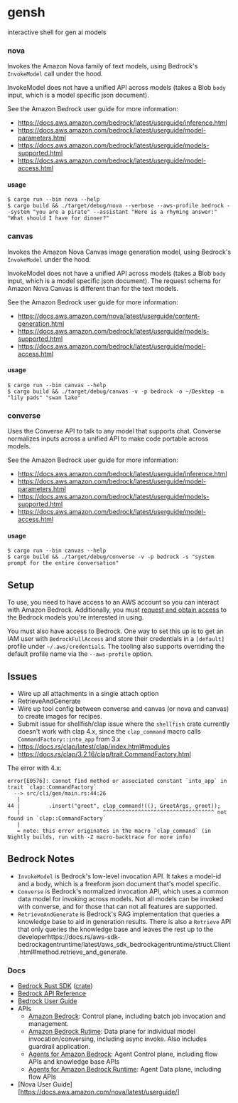 # gensh
interactive shell for gen ai models

### nova

Invokes the Amazon Nova family of text models, using Bedrock's `InvokeModel` call under the hood.

InvokeModel does not have a unified API across models (takes a Blob `body` input, which is a model specific
json document).

See the Amazon Bedrock user guide for more information:
* https://docs.aws.amazon.com/bedrock/latest/userguide/inference.html
* https://docs.aws.amazon.com/bedrock/latest/userguide/model-parameters.html
* https://docs.aws.amazon.com/bedrock/latest/userguide/models-supported.html
* https://docs.aws.amazon.com/bedrock/latest/userguide/model-access.html

#### usage
```
$ cargo run --bin nova --help
$ cargo build && ./target/debug/nova --verbose --aws-profile bedrock --system "you are a pirate" --assistant "Here is a rhyming answer:" "What should I have for dinner?"
```

### canvas

Invokes the Amazon Nova Canvas image generation model, using Bedrock's `InvokeModel` under the hood.

InvokeModel does not have a unified API across models (takes a Blob `body` input, which is a model specific
json document).  The request schema for Amazon Nova Canvas is different than for the text models.

See the Amazon Bedrock user guide for more information:
* https://docs.aws.amazon.com/nova/latest/userguide/content-generation.html
* https://docs.aws.amazon.com/bedrock/latest/userguide/models-supported.html
* https://docs.aws.amazon.com/bedrock/latest/userguide/model-access.html

#### usage
```
$ cargo run --bin canvas --help
$ cargo build && ./target/debug/canvas -v -p bedrock -o ~/Desktop -n "lily pads" "swan lake"
```

### converse

Uses the Converse API to talk to any model that supports chat.  Converse normalizes inputs across
a unified API to make code portable across models.

See the Amazon Bedrock user guide for more information:
* https://docs.aws.amazon.com/bedrock/latest/userguide/inference.html
* https://docs.aws.amazon.com/bedrock/latest/userguide/model-parameters.html
* https://docs.aws.amazon.com/bedrock/latest/userguide/models-supported.html
* https://docs.aws.amazon.com/bedrock/latest/userguide/model-access.html

#### usage
```
$ cargo run --bin canvas --help
$ cargo build && ./target/debug/converse -v -p bedrock -s "system prompt for the entire conversation"
```

## Setup

To use, you need to have access to an AWS account so you can interact with Amazon Bedrock.  Additionally,
you must [request and obtain access](https://docs.aws.amazon.com/bedrock/latest/userguide/model-access.html)
to the Bedrock models you're interested in using.

You must also have access to Bedrock.  One way to set this up is to get an IAM user with `BedrockFullAccess`
and store their credentials in a `[default]` profile under `~/.aws/credentials`.  The tooling also supports
overriding the default profile name via the `--aws-profile` option.

## Issues
* Wire up all attachments in a single attach option
* RetrieveAndGenerate
* Wire up tool config between converse and canvas (or nova and canvas) to create images for recipes.
* Submit issue for shellfish/clap issue where the `shellfish` crate currently doesn't work with clap 4.x, since the `clap_command` macro calls `CommandFactory::into_app` from 3.x 
* https://docs.rs/clap/latest/clap/index.html#modules
* https://docs.rs/clap/3.2.16/clap/trait.CommandFactory.html

The error with 4.x:

```
error[E0576]: cannot find method or associated constant `into_app` in trait `clap::CommandFactory`
  --> src/cli/gen/main.rs:44:26
   |
44 |         .insert("greet", clap_command!((), GreetArgs, greet));
   |                          ^^^^^^^^^^^^^^^^^^^^^^^^^^^^^^^^^^^ not found in `clap::CommandFactory`
   |
   = note: this error originates in the macro `clap_command` (in Nightly builds, run with -Z macro-backtrace for more info)
```

## Bedrock Notes

* `InvokeModel` is Bedrock's low-level invocation API.  It takes a model-id and a body, which is a freeform json document that's model specific.
* `Converse` is Bedrock's normalized invocation API, which uses a common data model for invoking across models.  Not all models can be invoked with converse, and for those that can not all features are supported.
* `RetrieveAndGenerate` is Bedrock's RAG implementation that queries a knowledge base to aid in generation results.  There is also a `Retrieve` API that only queries the knowledge base and leaves the rest up to the developerhttps://docs.rs/aws-sdk-bedrockagentruntime/latest/aws_sdk_bedrockagentruntime/struct.Client.html#method.retrieve_and_generate.

### Docs
* [Bedrock Rust SDK](https://github.com/awslabs/aws-sdk-rust) ([crate](https://github.com/awslabs/aws-sdk-rust))
* [Bedrock API Reference](https://docs.aws.amazon.com/bedrock/latest/APIReference/welcome.html) 
* [Bedrock User Guide](https://docs.aws.amazon.com/bedrock/latest/userguide/)
* APIs
    * [Amazon Bedrock](https://docs.aws.amazon.com/bedrock/latest/APIReference/API_Operations_Amazon_Bedrock.html): Control plane, including batch job invocation and management.
    * [Amazon Bedrock Rutime](https://docs.aws.amazon.com/bedrock/latest/APIReference/API_Operations_Amazon_Bedrock_Runtime.html): Data plane for individual model invocation/conversing, including async invoke.  Also includes guardrail application.
    * [Agents for Amazon Bedrock](https://docs.aws.amazon.com/bedrock/latest/APIReference/API_Operations_Agents_for_Amazon_Bedrock.html): Agent Control plane, including flow APIs and knowledge base APIs
    * [Agents for Amazon Bedrock Runtime](https://docs.aws.amazon.com/bedrock/latest/APIReference/API_Operations_Agents_for_Amazon_Bedrock_Runtime.html): Agent Data plane, including flow APIs
* [Nova User Guide][https://docs.aws.amazon.com/nova/latest/userguide/]
